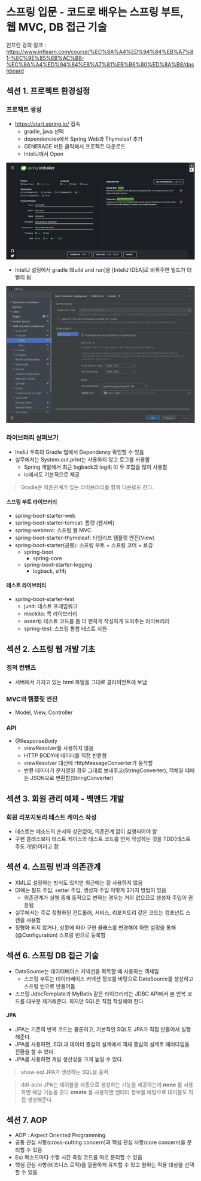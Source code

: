 # 스프링 입문 - 코드로 배우는 스프링 부트, 웹 MVC, DB 접근 기술

인프런 강의 링크 : https://www.inflearn.com/course/%EC%8A%A4%ED%94%84%EB%A7%81-%EC%9E%85%EB%AC%B8-%EC%8A%A4%ED%94%84%EB%A7%81%EB%B6%80%ED%8A%B8/dashboard


## 섹션 1. 프로젝트 환경설정

### 프로젝트 생성
- https://start.spring.io/ 접속
  - gradle, java 선택
  - dependencies에서 Spring Web과 Thymeleaf 추가
  - GENERAGE 버튼 클릭해서 프로젝트 다운로드
  - InteliJ에서 Open

![start.spring.io](/Documents/img/SpringBase/스프링_프로젝트_생성.png)

- InteliJ 설정에서 gradle [Build and run]을 [InteliJ IDEA]로 바꿔주면 빌드가 더 빨리 됨

![intelij_gradle_설정](img/SpringBase/intelij_gradle_설정.png)


### 라이브러리 살펴보기
- IneliJ 우측의 Gradle 탭에서 Dependency 확인할 수 있음
- 실무에서는 System.out.print는 사용하지 않고 로그를 사용함
  - Spring 개발에서 최근 logback과 log4j 이 두 조합을 많이 사용함
  - io에서도 기본적으로 제공

> Gradle은 의존관계가 있는 라이브러리를 함께 다운로드 한다.

#### 스프링 부트 라이브러리
- spring-boot-starter-web
- spring-boot-starter-tomcat: 톰캣 (웹서버)
- spring-webmvc: 스프링 웹 MVC
- spring-boot-starter-thymeleaf: 타임리프 템플릿 엔진(View)
- spring-boot-starter(공통): 스프링 부트 + 스프링 코어 + 로깅
  - spring-boot
    - spring-core
  - spring-boot-starter-logging
    - logback, slf4j

#### 테스트 라이브러리
- spring-boot-starter-test
  - junit: 테스트 프레임워크
  - mockito: 목 라이브러리
  - assertj: 테스트 코드를 좀 더 편하게 작성하게 도와주는 라이브러리
  - spring-test: 스프링 통합 테스트 지원


## 섹션 2. 스프링 웹 개발 기초

### 정적 컨텐츠
- 서버에서 가지고 있는 html 파일을 그대로 클라이언트에 보냄

### MVC와 템플릿 엔진
- Model, View, Controller

### API
- @ResponseBody
  - viewResolver를 사용하지 않음
  - HTTP BODY에 데이터를 직접 반환함
  - viewResolver 대신에 HttpMessageConverter가 동작함
  - 반환 데이터가 문자열일 경우 그대로 보내주고(StringConverter), 객체일 때에는 JSON으로 변환함(StringConverter)


## 섹션 3. 회원 관리 예제 - 백엔드 개발

### 회원 리포지토리 테스트 케이스 작성
- 테스트는 메소드의 순서와 상관없이, 의존관계 없이 싫행되어야 함
- 구현 클래스보다 테스트 케이스와 테스트 코드를 먼저 작성하는 것을 TDD(테스트 주도 개발)이라고 함


## 섹션 4. 스프링 빈과 의존관계
- XML로 설정하는 방식도 있지만 최근에는 잘 사용하지 않음
- DI에는 필드 주입, setter 주입, 생성자 주입 이렇게 3가지 방법이 있음
  - 의존관계가 실행 중에 동적으로 변하는 경우는 거의 없으므로 생성자 주입이 권장됨
- 실무에서는 주로 정형화된 컨트롤러, 서비스, 리포지토리 같은 코드는 컴포넌트 스캔을 사용함
- 정형화 되지 않거나, 상황에 따라 구현 클래스를 변경해야 하면 설정을 통해(@Configuration) 스프링 빈으로 등록함


## 섹션 6. 스프링 DB 접근 기술
- DataSource는 데이터베이스 커넥션을 획득할 때 사용하는 객체임
  - 스프링 부트는 데이터베이스 커넥션 정보를 바탕으로 DataSource를 생성하고 스프링 빈으로 만들어둠
- 스프링 JdbcTemplate과 MyBatis 같은 라이브러리는 JDBC API에서 본 반복 코드를 대부분 제거해준다. 하지만 SQL은 직접 작성해야 한다.

#### JPA
- JPA는 기존의 반복 코드는 물론이고, 기본적인 SQL도 JPA가 직접 만들어서 실행해준다.
- JPA를 사용하면, SQL과 데이터 중심의 설계에서 객체 중심의 설계로 패러다임을 전환을 할 수 있다.
- JPA를 사용하면 개발 생산성을 크게 높일 수 있다.

> show-sql
 JPA가 생성하는 SQL을 출력

> ddl-auto
JPA는 테이블을 자동으로 생성하는 기능을 제공하는데 **none** 를 사용하면 해당 기능을 끈다
**create** 를 사용하면 엔티티 정보를 바탕으로 테이블도 직접 생성해준다


## 섹션 7. AOP
- AOP : Aspect Oriented Programming
- 공통 관심 사항(cross-cutting concern)과 핵심 관심 사항(core concern)을 분리할 수 있음
- Ex) 메소드마다 수행 시간 측정 코드를 따로 분리할 수 있음
- 핵심 관심 사항(비즈니스 로직)을 깔끔하게 유지할 수 있고 원하는 적용 대상을 선택할 수 있음
